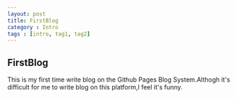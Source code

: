 ```yaml
---
layout: post
title: FirstBlog
category : Intro
tags : [intro, tag1, tag2]
---
```


## FirstBlog

This is my first time write blog on the Github Pages Blog System.Althogh it's difficult for me to write blog on this platform,I feel it's 
funny.
